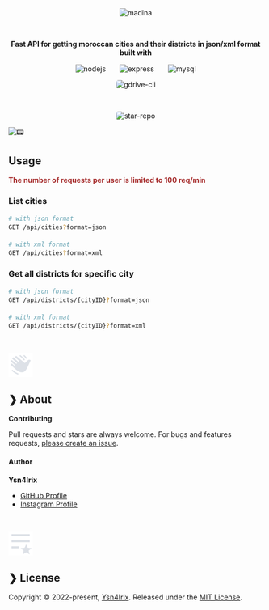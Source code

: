 <p align="center">
 <img width="400px" src="https://res.cloudinary.com/ydevcloud/image/upload/v1662763334/yassi/d4rlg4qrsgct4djab3gw.svg" align="center" alt="madina" />
</p>

<br>

<p align="center">
  <b>Fast API for getting moroccan cities and their districts in json/xml format built with</b><br>
</p>

<p align="center">
  <img width="150px" src="https://res.cloudinary.com/ydevcloud/image/upload/v1658183164/yassi/mgkhs4y9ydmoyjyozulf.svg" align="center" alt="nodejs" />
  &nbsp; &nbsp; &nbsp;
  <img width="150px" src="https://res.cloudinary.com/ydevcloud/image/upload/v1662120635/yassi/r923h19buxqfs5ouzzf6.svg" align="center" alt="express" />
   &nbsp; &nbsp; &nbsp;
  <img width="150px" src="https://res.cloudinary.com/ydevcloud/image/upload/v1662761742/yassi/njspmtvicp86dur9s9lr.svg" align="center" alt="mysql" />
  <br>
</p>

<p align="center">
  <img src="https://res.cloudinary.com/ydevcloud/image/upload/v1662764621/yassi/mt06miiib3py62cwclbe.png" alt="gdrive-cli" width="500" style="border-radius: 5px;"><br>
</p>

<br>

<p align="center">
  <img src="https://res.cloudinary.com/ydevcloud/image/upload/v1657122244/yassi/goafdvoalju7ty1seuqo.gif" alt="star-repo" style="border-radius: 5px;">
  <br>
</p>

![📟](https://res.cloudinary.com/ydevcloud/image/upload/v1656874185/asm9cp84cbuuqmarw9wq.png)

## Usage

<b style="color:brown;">The number of requests per user is limited to 100 req/min</b>

### List cities

```sh
# with json format
GET /api/cities?format=json

# with xml format
GET /api/cities?format=xml
```

### Get all districts for specific city

```sh
# with json format
GET /api/districts/{cityID}?format=json

# with xml format
GET /api/districts/{cityID}?format=xml
```

<br>

![🙌](https://raw.githubusercontent.com/ahmadawais/stuff/master/images/git/connect.png)

## ❯ About

<summary><strong>Contributing</strong></summary>

Pull requests and stars are always welcome. For bugs and features requests, [please create an issue](../../issues/new).

#### Author

**Ysn4Irix**

-   [GitHub Profile](https://github.com/Ysn4irix)
-   [Instagram Profile](https://instagram.com/ysn.irix)

<br>

![📃](https://raw.githubusercontent.com/ahmadawais/stuff/master/images/git/license.png)

## ❯ License

Copyright © 2022-present, [Ysn4Irix](https://github.com/Ysn4Irix).
Released under the [MIT License](LICENSE).
